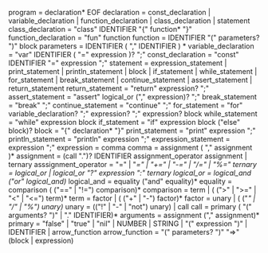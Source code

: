 program              = declaration* EOF
declaration          = const_declaration 
                      | variable_declaration 
                      | function_declaration
                      | class_declaration
                      | statement
class_declaration    = "class" IDENTIFIER "{" function* "}" 
function_declaration = "fun" function
function             = IDENTIFIER "(" parameters? ")" block
parameters           = IDENTIFIER ( "," IDENTIFIER ) * 
variable_declaration = "var" IDENTIFIER ( "=" expression )? ";"
const_declaration    = "const" IDENTIFIER "=" expression ";"
statement            = expression_statement
                      | print_statement
                      | println_statement
                      | block
                      | if_statement
                      | while_statement
                      | for_statement
                      | break_statement
                      | continue_statement
                      | assert_statement
                      | return_statement
return_statement     = "return" expression? ";"
assert_statement     = "assert" logical_or ("," expression)? ";"
break_statement      = "break" ";"
continue_statement   = "continue" ";"
for_statement        = "for" variable_declaration? ";" 
                             expression? ";"
                             expression? 
                             block
while_statement      = "while" expression block
if_statement         = "if" expression block ("else" block)? 
block                = "{" declaration* "}"
print_statement      = "print" expression ";"
println_statement      = "println" expression ";"
expression_statement = expression ";"
expression           = comma
comma                = assignment ( "," assignment )*
assignment           = (call ".")? IDENTIFIER assignment_operator assignment | ternary
asssignment_operator = "=" | "*=" | "+=" | "-=" | "/=" | "%="
ternary              = logical_or | logical_or "?" expression ":" ternary
logical_or           = logical_and ("or" logical_and)*
logical_and          = equality ("and" equality)*
equality             = comparison ( ("==" | "!=") comparison)*
comparison           = term | ( (">" | ">=" | "<" | "<=") term)*
term                 = factor | ( ("+" | "-") factor)*
factor               = unary | ( ("*" | "/" | "%") unary)*
unary                = (("!" | "-" | "not") unary) | call
call                 = primary ( "(" arguments? ")" | "." IDENTIFIER)*
arguments            = assignment ("," assignment)*
primary              = "false" | "true" | "nil"
                      | NUMBER | STRING | "(" expression ")"
                      | IDENTIFIER
                      | arrow_function
arrow_function   = "(" parameters? ")" "=>" (block | expression)
